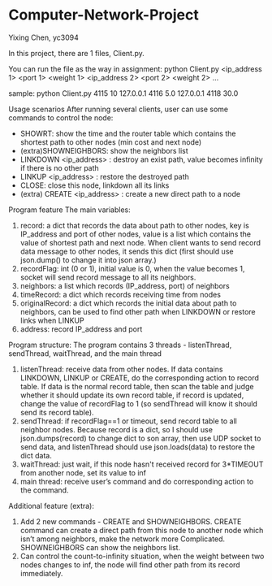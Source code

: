# Computer-Network-Project
Yixing Chen, yc3094

In this project, there are 1 files, Client.py.

You can run the file as the way in assignment:
python Client.py <local port> <timeout> <ip_address 1> <port 1> <weight 1> <ip_address 2> <port 2> <weight 2> …  

sample:
python Client.py 4115 10 127.0.0.1 4116 5.0 127.0.0.1 4118 30.0

Usage scenarios
After running several clients, user can use some commands to control the node:
- SHOWRT: show the time and the router table which contains the shortest path to other nodes (min cost and next node)
- (extra)SHOWNEIGHBORS: show the neighbors list
- LINKDOWN <ip_address> <port>: destroy an exist path, value becomes infinity if there is no other path
- LINKUP <ip_address> <port>: restore the destroyed path
- CLOSE: close this node, linkdown all its links  
- (extra) CREATE <ip_address> <port> <weight>: create a new direct path to a node

Program feature
The main variables:
1. record: a dict that records the data about path to other nodes, key is IP_address and port of other nodes, value is a list which contains the value of shortest path and next node. When client wants to send record data message to other nodes, it sends this dict (first should use json.dump() to change it into json array.)
2. recordFlag: int (0 or 1), initial value is 0, when the value becomes 1, socket will send record message to all its neighbors.
3. neighbors: a list which records (IP_address, port) of neighbors
4. timeRecord: a dict which records receiving time from nodes
5. originalRecord: a dict which records the initial data about path to neighbors, can be used to find other path when LINKDOWN or restore links when LINKUP 
6. address: record IP_address and port

Program structure:
The program contains 3 threads - listenThread, sendThread, waitThread, and the main thread
1. listenThread: receive data from other nodes. If data contains LINKDOWN, LINKUP or CREATE, do the corresponding action to record table. If data is the normal record table, then scan the table and judge whether it should update its own record table, if record is updated, change the value of recordFlag to 1 (so sendThread will know it should send its record table).
2. sendThread: if recordFlag==1 or timeout, send record table to all neighbor nodes. Because record is a dict, so I should use json.dumps(record) to change dict to son array, then use UDP socket to send data, and listenThread should use json.loads(data) to restore the dict data.
3. waitThread: just wait, if this node hasn't received record for 3*TIMEOUT from another node, set its value to inf
4. main thread: receive user’s command and do corresponding action to the command.

Additional feature (extra):
1. Add 2 new commands - CREATE and SHOWNEIGHBORS. CREATE command can create a direct path from this node to another node which isn’t among neighbors, make the network more Complicated. SHOWNEIGHBORS can show the neighbors list.
2. Can control the count-to-infinity situation, when the weight between two nodes changes to inf, the node will find other path from its record immediately.


